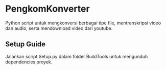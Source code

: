 # PengkomKonverter
Python script untuk mengkonversi berbagai tipe file, mentranskripsi video dan audio, serta mendownload video dari youtube.

## Setup Guide
Jalankan script Setup.py dalam folder BuildTools untuk mengunduh dependencies proyek.
